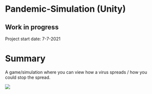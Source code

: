 # Pandemic-Simulation (Unity)

## Work in progress
Project start date: 7-7-2021


# Summary
A game/simulation where you can view how a virus spreads / how you could stop the spread.


<a href="https://github.com/MarcelvanDuijnDev/Pandemic-Simulation">
<img align="center" src="https://raw.githubusercontent.com/MarcelvanDuijnDev/Pandemic-Simulation/GitHubFiles/Screenshot_9_July.png">
</a>